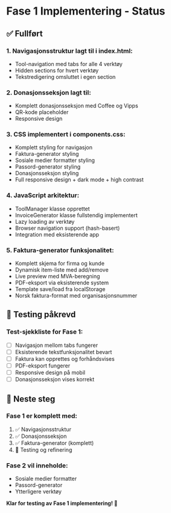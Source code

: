 # Fase 1 Implementering - Status

## ✅ Fullført

### 1. Navigasjonsstruktur lagt til i index.html:
- Tool-navigation med tabs for alle 4 verktøy
- Hidden sections for hvert verktøy
- Tekstredigering omsluttet i egen section

### 2. Donasjonsseksjon lagt til:
- Komplett donasjonsseksjon med Coffee og Vipps
- QR-kode placeholder
- Responsive design

### 3. CSS implementert i components.css:
- Komplett styling for navigasjon
- Faktura-generator styling
- Sosiale medier formatter styling  
- Passord-generator styling
- Donasjonsseksjon styling
- Full responsive design + dark mode + high contrast

### 4. JavaScript arkitektur:
- ToolManager klasse opprettet
- InvoiceGenerator klasse fullstendig implementert
- Lazy loading av verktøy
- Browser navigation support (hash-basert)
- Integration med eksisterende app

### 5. Faktura-generator funksjonalitet:
- Komplett skjema for firma og kunde
- Dynamisk item-liste med add/remove
- Live preview med MVA-beregning
- PDF-eksport via eksisterende system
- Template save/load fra localStorage
- Norsk faktura-format med organisasjonsnummer

## 🔄 Testing påkrevd

### Test-sjekkliste for Fase 1:
- [ ] Navigasjon mellom tabs fungerer
- [ ] Eksisterende tekstfunksjonalitet bevart
- [ ] Faktura kan opprettes og forhåndsvises
- [ ] PDF-eksport fungerer
- [ ] Responsive design på mobil
- [ ] Donasjonsseksjon vises korrekt

## 🎯 Neste steg

### Fase 1 er komplett med:
1. ✅ Navigasjonsstruktur
2. ✅ Donasjonsseksjon  
3. ✅ Faktura-generator (komplett)
4. 🔄 Testing og refinering

### Fase 2 vil inneholde:
- Sosiale medier formatter
- Passord-generator
- Ytterligere verktøy

**Klar for testing av Fase 1 implementering! 🚀**
